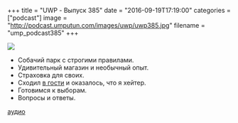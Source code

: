 +++
title = "UWP - Выпуск 385"
date = "2016-09-19T17:19:00"
categories = ["podcast"]
image = "http://podcast.umputun.com/images/uwp/uwp385.jpg"
filename = "ump_podcast385"
+++

![](https://podcast.umputun.com/images/uwp/uwp385.jpg)

- Собачий парк с строгими правилами.
- Удивительный магазин и необычный опыт.
- Страховка для своих.
- Сходил [в гости](http://appleinsider.ru/ipodcast/234-ezhenedelnyj-podkast-appleinsider-ru.html?nosplash=1) и оказалось, что я хейтер.
- Готовимся к выборам.
- Вопросы и ответы.

[аудио](https://podcast.umputun.com/media/ump_podcast385.mp3)
<audio src="https://podcast.umputun.com/media/ump_podcast385.mp3" preload="none"></audio>